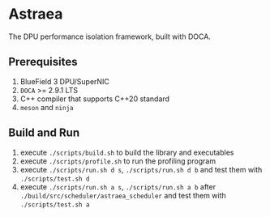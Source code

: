 # Astraea

The DPU performance isolation framework, built with DOCA.

## Prerequisites

1. BlueField 3 DPU/SuperNIC
2. `DOCA` >= 2.9.1 LTS
3. C++ compiler that supports C++20 standard
4. `meson` and `ninja`

## Build and Run

1. execute `./scripts/build.sh` to build the library and executables
2. execute `./scripts/profile.sh` to run the profiling program
3. execute `./scripts/run.sh d s`, `./scripts/run.sh d b` and test them with `./scripts/test.sh d`
4. execute `./scripts/run.sh a s`, `./scripts/run.sh a b` after `./build/src/scheduler/astraea_scheduler` and test them with `./scripts/test.sh a`

